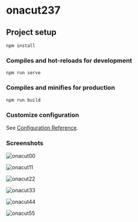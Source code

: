 # onacut237

## Project setup
```
npm install
```

### Compiles and hot-reloads for development
```
npm run serve
```

### Compiles and minifies for production
```
npm run build
```

### Customize configuration
See [Configuration Reference](https://cli.vuejs.org/config/).

### Screenshots



![onacut00](https://user-images.githubusercontent.com/34966088/153770231-1e720ee4-25e6-43f2-bdd6-dede2c68cd36.png)



![onacut11](https://user-images.githubusercontent.com/34966088/153770236-1ecc3886-26f6-4af2-9fc4-9b1096fd517f.png)



![onacut22](https://user-images.githubusercontent.com/34966088/153770239-2e23f44e-b6ff-4b70-aeec-5d4b01f2a506.png)



![onacut33](https://user-images.githubusercontent.com/34966088/153770243-782ec229-0d44-4969-88e2-76982bd5f26f.png)



![onacut44](https://user-images.githubusercontent.com/34966088/153770245-9206cd20-9af4-47f2-9f9d-1b3eea8e370c.png)



![onacut55](https://user-images.githubusercontent.com/34966088/153770247-cc167154-efe0-479d-8153-5d1cc55c5f38.png)
